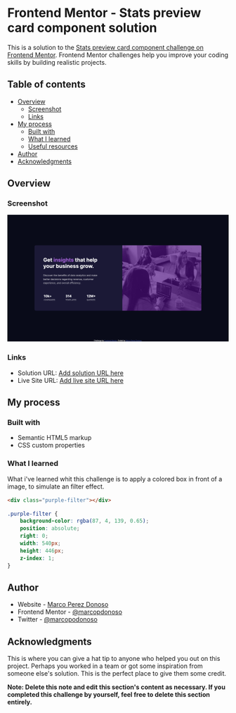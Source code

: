 # Frontend Mentor - Stats preview card component solution

This is a solution to the [Stats preview card component challenge on Frontend Mentor](https://www.frontendmentor.io/challenges/stats-preview-card-component-8JqbgoU62). Frontend Mentor challenges help you improve your coding skills by building realistic projects. 

## Table of contents

- [Overview](#overview)
  - [Screenshot](#screenshot)
  - [Links](#links)
- [My process](#my-process)
  - [Built with](#built-with)
  - [What I learned](#what-i-learned)
  - [Useful resources](#useful-resources)
- [Author](#author)
- [Acknowledgments](#acknowledgments)

## Overview

### Screenshot

![](./images/screenshot.png)

### Links

- Solution URL: [Add solution URL here](https://github.com/marcopdonoso/Stats-preview-card-component)
- Live Site URL: [Add live site URL here](https://marcopdonoso.github.io/Stats-card-preview-component)

## My process

### Built with

- Semantic HTML5 markup
- CSS custom properties

### What I learned

What i've learned whit this challenge is to apply a colored box in front of a image, to simulate an filter effect.

```html
<div class="purple-filter"></div>
```
```css
.purple-filter {
    background-color: rgba(87, 4, 139, 0.65);
    position: absolute;
    right: 0;
    width: 540px;
    height: 446px;
    z-index: 1;
}
```

## Author

- Website - [Marco Perez Donoso](https://marcopdonoso.github.io)
- Frontend Mentor - [@marcopdonoso](https://www.frontendmentor.io/profile/marcopdonoso)
- Twitter - [@marcopodonoso](https://twitter.com/marcopdonoso)

## Acknowledgments

This is where you can give a hat tip to anyone who helped you out on this project. Perhaps you worked in a team or got some inspiration from someone else's solution. This is the perfect place to give them some credit.

**Note: Delete this note and edit this section's content as necessary. If you completed this challenge by yourself, feel free to delete this section entirely.**
